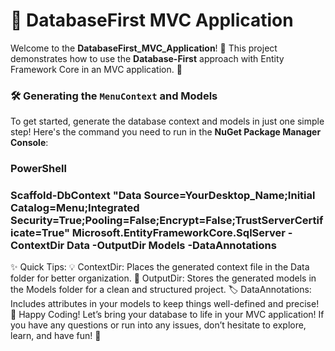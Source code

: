 
# 🌟 DatabaseFirst MVC Application  

Welcome to the **DatabaseFirst_MVC_Application**! 🎉 This project demonstrates how to use the **Database-First** approach with Entity Framework Core in an MVC application. 🚀  

### 🛠️ Generating the `MenuContext` and Models  
To get started, generate the database context and models in just one simple step! Here's the command you need to run in the **NuGet Package Manager Console**:  

### PowerShell
### Scaffold-DbContext "Data Source=YourDesktop_Name;Initial Catalog=Menu;Integrated Security=True;Pooling=False;Encrypt=False;TrustServerCertificate=True" Microsoft.EntityFrameworkCore.SqlServer -ContextDir Data -OutputDir Models -DataAnnotations
✨ Quick Tips:
💡 ContextDir: Places the generated context file in the Data folder for better organization.
📂 OutputDir: Stores the generated models in the Models folder for a clean and structured project.
🏷️ DataAnnotations: Includes attributes in your models to keep things well-defined and precise!
🎈 Happy Coding!
Let’s bring your database to life in your MVC application! If you have any questions or run into any issues, don’t hesitate to explore, learn, and have fun! 🌟
